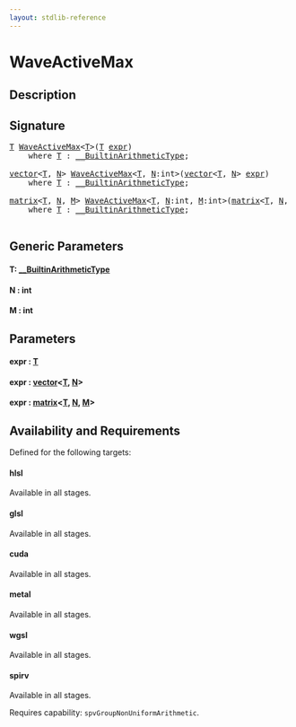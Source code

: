 ```yaml
---
layout: stdlib-reference
---
```


# WaveActiveMax

## Description





## Signature 

<pre>
<a href="waveactivemax-04a.html#typeparam-T" class="code_type">T</a> <a href="waveactivemax-04a.html">WaveActiveMax</a>&lt;<a href="waveactivemax-04a.html#typeparam-T" class="code_type">T</a>&gt;(<a href="waveactivemax-04a.html#typeparam-T" class="code_type">T</a> <a href="waveactivemax-04a.html#decl-expr" class="code_param">expr</a>)
    <span class='code_keyword'>where</span> <a href="waveactivemax-04a.html#typeparam-T" class="code_type">T</a> : <a href="../interfaces/0_builtinarithmetictype-029j/index.html" class="code_type">__BuiltinArithmeticType</a>;

<a href="../types/vector/index.html" class="code_type">vector</a>&lt;<a href="waveactivemax-04a.html#typeparam-T" class="code_type">T</a>, <a href="waveactivemax-04a.html#decl-N" class="code_var">N</a>&gt; <a href="waveactivemax-04a.html">WaveActiveMax</a>&lt;<a href="waveactivemax-04a.html#typeparam-T" class="code_type">T</a>, <a href="waveactivemax-04a.html#decl-N" class="code_var">N</a>:<span class="code_keyword">int</span>&gt;(<a href="../types/vector/index.html" class="code_type">vector</a>&lt;<a href="waveactivemax-04a.html#typeparam-T" class="code_type">T</a>, <a href="waveactivemax-04a.html#decl-N" class="code_var">N</a>&gt; <a href="waveactivemax-04a.html#decl-expr" class="code_param">expr</a>)
    <span class='code_keyword'>where</span> <a href="waveactivemax-04a.html#typeparam-T" class="code_type">T</a> : <a href="../interfaces/0_builtinarithmetictype-029j/index.html" class="code_type">__BuiltinArithmeticType</a>;

<a href="../types/matrix/index.html" class="code_type">matrix</a>&lt;<a href="waveactivemax-04a.html#typeparam-T" class="code_type">T</a>, <a href="waveactivemax-04a.html#decl-N" class="code_var">N</a>, <a href="waveactivemax-04a.html#decl-M" class="code_var">M</a>&gt; <a href="waveactivemax-04a.html">WaveActiveMax</a>&lt;<a href="waveactivemax-04a.html#typeparam-T" class="code_type">T</a>, <a href="waveactivemax-04a.html#decl-N" class="code_var">N</a>:<span class="code_keyword">int</span>, <a href="waveactivemax-04a.html#decl-M" class="code_var">M</a>:<span class="code_keyword">int</span>&gt;(<a href="../types/matrix/index.html" class="code_type">matrix</a>&lt;<a href="waveactivemax-04a.html#typeparam-T" class="code_type">T</a>, <a href="waveactivemax-04a.html#decl-N" class="code_var">N</a>, <a href="waveactivemax-04a.html#decl-M" class="code_var">M</a>&gt; <a href="waveactivemax-04a.html#decl-expr" class="code_param">expr</a>)
    <span class='code_keyword'>where</span> <a href="waveactivemax-04a.html#typeparam-T" class="code_type">T</a> : <a href="../interfaces/0_builtinarithmetictype-029j/index.html" class="code_type">__BuiltinArithmeticType</a>;

</pre>

## Generic Parameters

####  <a id="typeparam-T"></a>T: [\_\_BuiltinArithmeticType](../interfaces/0_builtinarithmetictype-029j/index)
####  <a id="decl-N"></a>N  : int
####  <a id="decl-M"></a>M  : int

## Parameters

####  <a id="decl-expr"></a>expr  : [T](waveactivemax-04a#typeparam-T)
####  <a id="decl-expr"></a>expr  : [vector](../types/vector/index)\<[T](../types/vector/index#typeparam-T), [N](../types/vector/index#decl-N)\>
####  <a id="decl-expr"></a>expr  : [matrix](../types/matrix/index)\<[T](../types/matrix/t-0), [N](../types/matrix/index#decl-N), [M](../types/matrix/index#decl-M)\>

## Availability and Requirements

Defined for the following targets:

#### hlsl
Available in all stages.

#### glsl
Available in all stages.

#### cuda
Available in all stages.

#### metal
Available in all stages.

#### wgsl
Available in all stages.

#### spirv
Available in all stages.

Requires capability: `spvGroupNonUniformArithmetic`.


